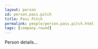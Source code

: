 ```yaml
---
layout: person
id: person.pass.pitch
title: Pass Pitch
permalink: people/person.pass.pitch.html
tags: [company.round]
---
```


Person details...